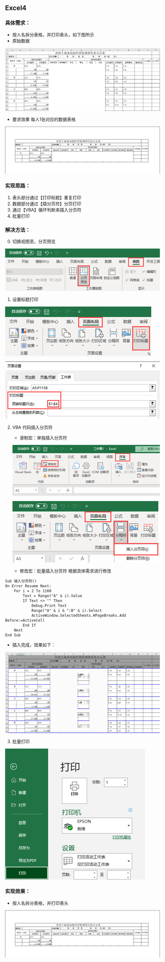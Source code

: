 ## Excel4

### 具体需求：
- 按人名拆分表格，并打印表头，如下图所示
- 原始数据

![原始数据.png](https://raw.githubusercontent.com/DowneyRem/OfficeAutomation/main/Excel3/原始数据.png)
- 要求效果
每人1张对应的数据表格

![要求效果.png](https://raw.githubusercontent.com/DowneyRem/OfficeAutomation/main/Excel3/要求效果.png)

### 实现思路：
1. 表头部分通过【打印标题】重复打印
2. 数据部分通过【插分页符】分页打印
3. 通过【VBA】循环判断来插入分页符
4. 批量打印

### 解决方法：

0. 切换视图至，分页预览

![视图-分页预览.png](https://raw.githubusercontent.com/DowneyRem/OfficeAutomation/main/Excel3/视图-分页预览.png)

1. 设置标题打印

![页面布局-打印标题.png](https://raw.githubusercontent.com/DowneyRem/OfficeAutomation/main/Excel3/页面布局-打印标题.png)

![打印标题.png](https://raw.githubusercontent.com/DowneyRem/OfficeAutomation/main/Excel3/打印标题.png)

2. VBA 代码插入分页符
	- 录制宏：单独插入分页符
	
	![开发工具-录制宏.png](https://raw.githubusercontent.com/DowneyRem/OfficeAutomation/main/Excel3/开发工具-录制宏.png)
	
	![页面布局-插入分页符.png](https://raw.githubusercontent.com/DowneyRem/OfficeAutomation/main/Excel3/页面布局-插入分页符.png)
	
	- 修改宏：批量插入分页符
	  根据具体需求进行修改
	
```  VBA
Sub 插入分页符()
On Error Resume Next:
    For i = 2 To 1160
        Text = Range("A" & i).Value
        If Text <> "" Then
            Debug.Print Text
            Range("A" & i & ":B" & i).Select
            ActiveWindow.SelectedSheets.HPageBreaks.Add Before:=ActiveCell
        End If
    Next
End Sub
```

- 插入完成，效果如下：

![插入分页符效果.png](https://raw.githubusercontent.com/DowneyRem/OfficeAutomation/main/Excel3/插入分页符效果.png)

3. 批量打印

![批量打印.png](https://raw.githubusercontent.com/DowneyRem/OfficeAutomation/main/Excel3/批量打印.png)


### 实现效果：
- 按人名拆分表格，并打印表头

![要求效果.png](https://raw.githubusercontent.com/DowneyRem/OfficeAutomation/main/Excel3/要求效果.png)